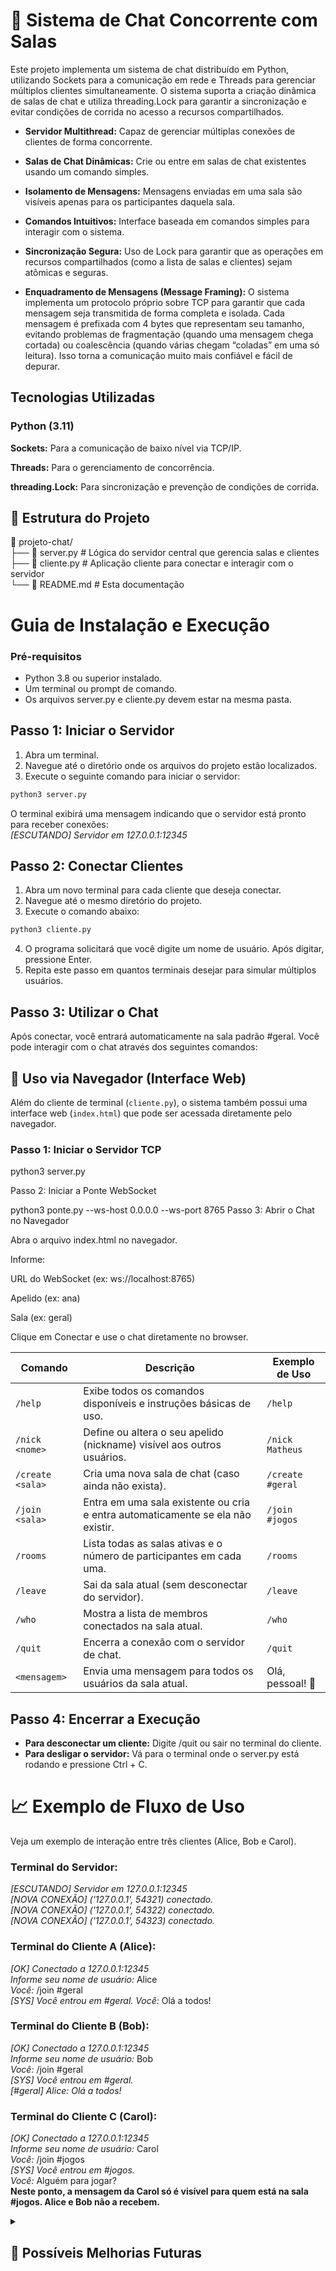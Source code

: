 # 📧 Sistema de Chat Concorrente com Salas

Este projeto implementa um sistema de chat distribuído em Python, utilizando Sockets para a comunicação em rede e Threads para gerenciar múltiplos clientes simultaneamente. O sistema suporta a criação dinâmica de salas de chat e utiliza threading.Lock para garantir a sincronização e evitar condições de corrida no acesso a recursos compartilhados.

- **Servidor Multithread:** Capaz de gerenciar múltiplas conexões de clientes de forma concorrente.

- **Salas de Chat Dinâmicas:** Crie ou entre em salas de chat existentes usando um comando simples.

- **Isolamento de Mensagens:** Mensagens enviadas em uma sala são visíveis apenas para os participantes daquela sala.

- **Comandos Intuitivos:** Interface baseada em comandos simples para interagir com o sistema.

- **Sincronização Segura:** Uso de Lock para garantir que as operações em recursos compartilhados (como a lista de salas e clientes) sejam atômicas e seguras.

- **Enquadramento de Mensagens (Message Framing):** O sistema implementa um protocolo próprio sobre TCP para garantir que cada mensagem seja transmitida de forma completa e isolada. Cada mensagem é prefixada com 4 bytes que representam seu tamanho, evitando problemas de fragmentação (quando uma mensagem chega cortada) ou coalescência (quando várias chegam “coladas” em uma só leitura). Isso torna a comunicação muito mais confiável e fácil de depurar.

## Tecnologias Utilizadas
### Python (3.11)

**Sockets:** Para a comunicação de baixo nível via TCP/IP.

**Threads:** Para o gerenciamento de concorrência.

**threading.Lock:** Para sincronização e prevenção de condições de corrida.

## 📂 Estrutura do Projeto  
📂 projeto-chat/  
 ├── 📜 server.py      # Lógica do servidor central que gerencia salas e clientes  
 ├── 📜 cliente.py     # Aplicação cliente para conectar e interagir com o servidor  
 └── 📄 README.md      # Esta documentação  

# Guia de Instalação e Execução  

### Pré-requisitos

- Python 3.8 ou superior instalado.  
- Um terminal ou prompt de comando.  
- Os arquivos server.py e cliente.py devem estar na mesma pasta.  

## Passo 1: Iniciar o Servidor

1. Abra um terminal.
2. Navegue até o diretório onde os arquivos do projeto estão localizados.
3. Execute o seguinte comando para iniciar o servidor:
```Bash
python3 server.py
```

O terminal exibirá uma mensagem indicando que o servidor está pronto para receber conexões:  
*[ESCUTANDO] Servidor em 127.0.0.1:12345*


## Passo 2: Conectar Clientes

1. Abra um novo terminal para cada cliente que deseja conectar.
2. Navegue até o mesmo diretório do projeto.
3. Execute o comando abaixo:
```Bash
python3 cliente.py
```
4. O programa solicitará que você digite um nome de usuário. Após digitar, pressione Enter.  
5. Repita este passo em quantos terminais desejar para simular múltiplos usuários.

## Passo 3: Utilizar o Chat

Após conectar, você entrará automaticamente na sala padrão #geral. Você pode interagir com o chat através dos seguintes comandos:

## 🚀 Uso via Navegador (Interface Web)

Além do cliente de terminal (`cliente.py`), o sistema também possui uma interface web (`index.html`) que pode ser acessada diretamente pelo navegador.

### Passo 1: Iniciar o Servidor TCP

python3 server.py

Passo 2: Iniciar a Ponte WebSocket

python3 ponte.py --ws-host 0.0.0.0 --ws-port 8765
Passo 3: Abrir o Chat no Navegador

Abra o arquivo index.html no navegador.

Informe:

URL do WebSocket (ex: ws://localhost:8765)

Apelido (ex: ana)

Sala (ex: geral)

Clique em Conectar e use o chat diretamente no browser.


| **Comando**      | **Descrição**                                                                   | **Exemplo de Uso** |
| ---------------- | ------------------------------------------------------------------------------- | ------------------ |
| `/help`          | Exibe todos os comandos disponíveis e instruções básicas de uso.                | `/help`            |
| `/nick <nome>`   | Define ou altera o seu apelido (nickname) visível aos outros usuários.          | `/nick Matheus`    |
| `/create <sala>` | Cria uma nova sala de chat (caso ainda não exista).                             | `/create #geral`   |
| `/join <sala>`   | Entra em uma sala existente ou cria e entra automaticamente se ela não existir. | `/join #jogos`     |
| `/rooms`         | Lista todas as salas ativas e o número de participantes em cada uma.            | `/rooms`           |
| `/leave`         | Sai da sala atual (sem desconectar do servidor).                                | `/leave`           |
| `/who`           | Mostra a lista de membros conectados na sala atual.                             | `/who`             |
| `/quit`          | Encerra a conexão com o servidor de chat.                                       | `/quit`            |
| `<mensagem>`     | Envia uma mensagem para todos os usuários da sala atual.                        | Olá, pessoal! 👋   |


## Passo 4: Encerrar a Execução

- **Para desconectar um cliente:** Digite /quit ou sair no terminal do cliente.
- **Para desligar o servidor:** Vá para o terminal onde o server.py está rodando e pressione Ctrl + C.

# 📈 Exemplo de Fluxo de Uso
Veja um exemplo de interação entre três clientes (Alice, Bob e Carol).

### Terminal do Servidor:

*[ESCUTANDO] Servidor em 127.0.0.1:12345*  
*[NOVA CONEXÃO] ('127.0.0.1', 54321) conectado.*  
*[NOVA CONEXÃO] ('127.0.0.1', 54322) conectado.*  
*[NOVA CONEXÃO] ('127.0.0.1', 54323) conectado.*  

### Terminal do Cliente A (Alice):

*[OK] Conectado a 127.0.0.1:12345*  
*Informe seu nome de usuário:* Alice  
*Você:* /join #geral  
*[SYS] Você entrou em #geral.*
*Você:* Olá a todos!  

### Terminal do Cliente B (Bob):

*[OK] Conectado a 127.0.0.1:12345*  
*Informe seu nome de usuário:* Bob  
*Você:* /join #geral  
*[SYS] Você entrou em #geral.*  
*[#geral] Alice: Olá a todos!*  

### Terminal do Cliente C (Carol):

*[OK] Conectado a 127.0.0.1:12345*  
*Informe seu nome de usuário:* Carol  
*Você:* /join #jogos  
*[SYS] Você entrou em #jogos.*  
*Você:* Alguém para jogar?  
**Neste ponto, a mensagem da Carol só é visível para quem está na sala #jogos. Alice e Bob não a recebem.**

<details>
 <summary><h2>🔮 Possíveis Melhorias Futuras</h2></summary>
 [  ] Mensagens Privadas: Implementar um comando /msg <usuário> <mensagem> para conversas diretas.  
  
 [  ] Persistência de Dados: Salvar o histórico de mensagens em um banco de dados (como SQLite ou PostgreSQL).
 
 [  ] Autenticação de Usuários: Adicionar um sistema de registro e login com senhas.
 
 [  ] Criptografia: Implementar criptografia (como SSL/TLS) para proteger as mensagens.
 
 [  ] Interface Gráfica: Desenvolver uma interface gráfica (GUI) com bibliotecas como Tkinter, PyQt ou Kivy.
 </details>
